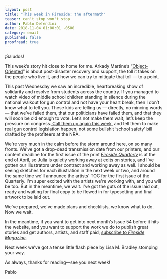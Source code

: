 ```yaml
---
layout: post
title: "This week in Fireside: the aftermath"
teaser: can't stop won't stop
author: Pablo Defendini
date: 2018-11-04 01:00:01 -0500
category: email
published: false
proofread: true
---
```


¡Saludos!

This week’s story hit close to home for me. Arkady Martine’s “[Object-Oriented](https://firesidefiction.com/object-oriented)” is about post-disaster recovery and support, the toll it takes on the people who live it, and how we can try to mitigate that toll — to a point.

This past Wednesday we saw an incredible, heartbreaking show of solidarity and resolve from students across the country. If you managed to watch video of middle school children standing in silence during the national walkout for gun control and not have your heart break, then I don’t know what to tell you. These kids are telling us  — directly, no mincing words — that we’ve failed them, that our politicians have failed them, and that they will soon be old enough to vote. Let’s not make them wait, let’s keep the pressure on congress.[ Call them up again this week](https://www.5calls.org/issue/action-against-gun-violence), and tell them to make real gun control legislation happen, not some bullshit ‘school safety’ bill drafted by the  profiteers at the NRA.

We're very much in the calm before the storm around here, on so many fronts. We've got a drop-dead transmission date from our printers, and our content deadline for the first issue of the print [_Fireside Quarterly_](https://d.rip/fireside) is at the end of April, so Julia is quietly working away at edits on stories, and I've gotten our illustrators under contract and working away as well. I should be seeing sketches for each illustration in the next week or two, and around the same time we'll announce the artists' TOC for the first issue of the Quarterly. I'm super excited with the artists we're working with, and you will be too. But in the meantime, we wait. I've got the guts of the issue laid out, ready and waiting for final copy to be flowed in for typesetting and final artwork to be laid out.

We've prepared, we've made plans and checklists, we know what to do. Now we wait.

In the meantime, if you want to get into next month’s Issue 54 before it hits the website, and you want to support the work we do to publish great stories and get authors, artists, and staff paid, [subscribe to _Fireside Magazine_](https://firesidefiction.com/#subscribe).

Next week we’ve got a tense little flash piece by Lisa M. Bradley stomping your way. 

As always, thanks for reading—see you next week!

Pablo
